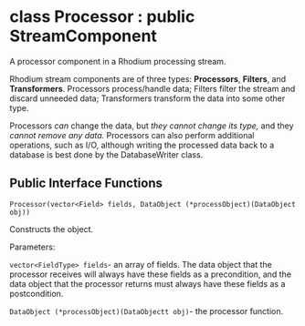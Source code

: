 class Processor : public StreamComponent
========================================

A processor component in a Rhodium processing stream.

Rhodium stream components are of three types:
**Processors**, **Filters**, and **Transformers**.
Processors process/handle data; Filters filter the stream and discard unneeded data;
Transformers transform the data into some other type.

Processors _can_ change the data, but _they cannot change its type,_
and they _cannot remove any data._
Processors can also perform additional operations, such as I/O,
although writing the processed data back to a database
is best done by the DatabaseWriter class.

Public Interface Functions
--------------------------

`Processor(vector<Field> fields, DataObject (*processObject)(DataObject obj))`

Constructs the object.

Parameters:

`vector<FieldType> fields`- an array of fields.
The data object that the processor receives will always have these fields
as a precondition, and the data object that the processor returns must always
have these fields as a postcondition.

`DataObject (*processObject)(DataObjectt obj)`- the processor function.